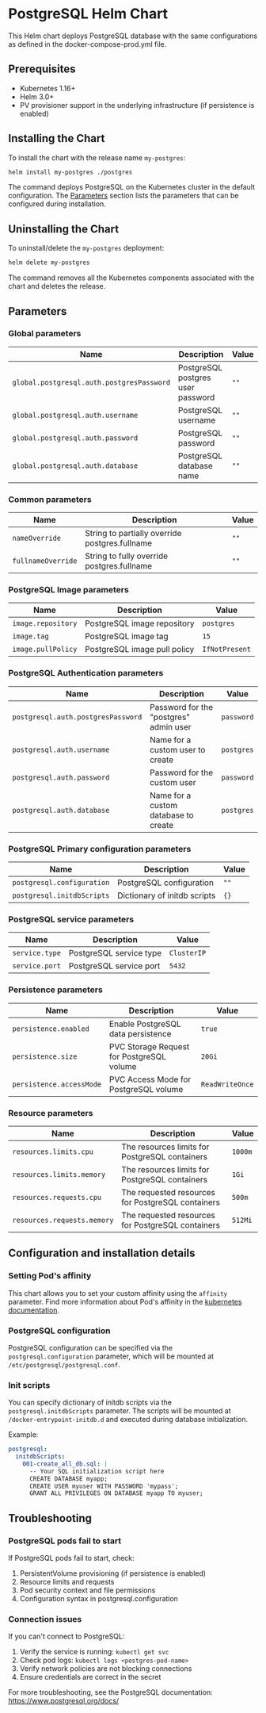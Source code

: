 # PostgreSQL Helm Chart

This Helm chart deploys PostgreSQL database with the same configurations as defined in the docker-compose-prod.yml file.

## Prerequisites

- Kubernetes 1.16+
- Helm 3.0+
- PV provisioner support in the underlying infrastructure (if persistence is enabled)

## Installing the Chart

To install the chart with the release name `my-postgres`:

```bash
helm install my-postgres ./postgres
```

The command deploys PostgreSQL on the Kubernetes cluster in the default configuration. The [Parameters](#parameters) section lists the parameters that can be configured during installation.

## Uninstalling the Chart

To uninstall/delete the `my-postgres` deployment:

```bash
helm delete my-postgres
```

The command removes all the Kubernetes components associated with the chart and deletes the release.

## Parameters

### Global parameters

| Name                                      | Description                       | Value |
| ----------------------------------------- | --------------------------------- | ----- |
| `global.postgresql.auth.postgresPassword` | PostgreSQL postgres user password | `""`  |
| `global.postgresql.auth.username`         | PostgreSQL username               | `""`  |
| `global.postgresql.auth.password`         | PostgreSQL password               | `""`  |
| `global.postgresql.auth.database`         | PostgreSQL database name          | `""`  |

### Common parameters

| Name               | Description                                    | Value |
| ------------------ | ---------------------------------------------- | ----- |
| `nameOverride`     | String to partially override postgres.fullname | `""`  |
| `fullnameOverride` | String to fully override postgres.fullname     | `""`  |

### PostgreSQL Image parameters

| Name               | Description                  | Value          |
| ------------------ | ---------------------------- | -------------- |
| `image.repository` | PostgreSQL image repository  | `postgres`     |
| `image.tag`        | PostgreSQL image tag         | `15`           |
| `image.pullPolicy` | PostgreSQL image pull policy | `IfNotPresent` |

### PostgreSQL Authentication parameters

| Name                               | Description                            | Value      |
| ---------------------------------- | -------------------------------------- | ---------- |
| `postgresql.auth.postgresPassword` | Password for the "postgres" admin user | `password` |
| `postgresql.auth.username`         | Name for a custom user to create       | `postgres` |
| `postgresql.auth.password`         | Password for the custom user           | `password` |
| `postgresql.auth.database`         | Name for a custom database to create   | `postgres` |

### PostgreSQL Primary configuration parameters

| Name                       | Description                  | Value |
| -------------------------- | ---------------------------- | ----- |
| `postgresql.configuration` | PostgreSQL configuration     | `""`  |
| `postgresql.initdbScripts` | Dictionary of initdb scripts | `{}`  |

### PostgreSQL service parameters

| Name           | Description             | Value       |
| -------------- | ----------------------- | ----------- |
| `service.type` | PostgreSQL service type | `ClusterIP` |
| `service.port` | PostgreSQL service port | `5432`      |

### Persistence parameters

| Name                     | Description                               | Value           |
| ------------------------ | ----------------------------------------- | --------------- |
| `persistence.enabled`    | Enable PostgreSQL data persistence        | `true`          |
| `persistence.size`       | PVC Storage Request for PostgreSQL volume | `20Gi`          |
| `persistence.accessMode` | PVC Access Mode for PostgreSQL volume     | `ReadWriteOnce` |

### Resource parameters

| Name                        | Description                                       | Value   |
| --------------------------- | ------------------------------------------------- | ------- |
| `resources.limits.cpu`      | The resources limits for PostgreSQL containers    | `1000m` |
| `resources.limits.memory`   | The resources limits for PostgreSQL containers    | `1Gi`   |
| `resources.requests.cpu`    | The requested resources for PostgreSQL containers | `500m`  |
| `resources.requests.memory` | The requested resources for PostgreSQL containers | `512Mi` |

## Configuration and installation details

### Setting Pod's affinity

This chart allows you to set your custom affinity using the `affinity` parameter. Find more information about Pod's affinity in the [kubernetes documentation](https://kubernetes.io/docs/concepts/configuration/assign-pod-node/#affinity-and-anti-affinity).

### PostgreSQL configuration

PostgreSQL configuration can be specified via the `postgresql.configuration` parameter, which will be mounted at `/etc/postgresql/postgresql.conf`.

### Init scripts

You can specify dictionary of initdb scripts via the `postgresql.initdbScripts` parameter. The scripts will be mounted at `/docker-entrypoint-initdb.d` and executed during database initialization.

Example:

```yaml
postgresql:
  initdbScripts:
    001-create_all_db.sql: |
      -- Your SQL initialization script here
      CREATE DATABASE myapp;
      CREATE USER myuser WITH PASSWORD 'mypass';
      GRANT ALL PRIVILEGES ON DATABASE myapp TO myuser;
```

## Troubleshooting

### PostgreSQL pods fail to start

If PostgreSQL pods fail to start, check:

1. PersistentVolume provisioning (if persistence is enabled)
2. Resource limits and requests
3. Pod security context and file permissions
4. Configuration syntax in postgresql.configuration

### Connection issues

If you can't connect to PostgreSQL:

1. Verify the service is running: `kubectl get svc`
2. Check pod logs: `kubectl logs <postgres-pod-name>`
3. Verify network policies are not blocking connections
4. Ensure credentials are correct in the secret

For more troubleshooting, see the PostgreSQL documentation: https://www.postgresql.org/docs/
